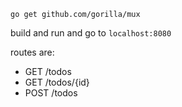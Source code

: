 `go get github.com/gorilla/mux`

build and run and go to `localhost:8080`

routes are: 
* GET /todos
* GET /todos/{id}
* POST /todos